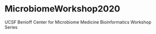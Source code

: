 # MicrobiomeWorkshop2020
UCSF Benioff Center for Microbiome Medicine Bioinformatics Workshop Series
